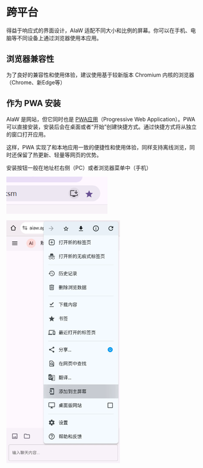 # 跨平台

得益于响应式的界面设计，AIaW 适配不同大小和比例的屏幕。你可以在手机、电脑等不同设备上通过浏览器使用本应用。

## 浏览器兼容性

为了良好的兼容性和使用体验，建议使用基于较新版本 Chromium 内核的浏览器（Chrome、新Edge等）

## 作为 PWA 安装

AIaW 是网站，但它同时也是 [PWA应用](https://developer.mozilla.org/zh-CN/docs/Web/Progressive_web_apps)（Progressive Web Application）。PWA 可以直接安装，安装后会在桌面或者“开始”创建快捷方式。通过快捷方式将从独立的窗口打开应用。

这样，PWA 实现了和本地应用一致的便捷性和使用体验，同样支持离线浏览，同时还保留了热更新、轻量等网页的优势。

安装按钮一般在地址栏右侧（PC）或者浏览器菜单中（手机）

![](res/pc-install-btn.png "Chrome 桌面端")

<img src="./res/mobile-install-btn.webp" width="300px" title="Chrome 移动端">

